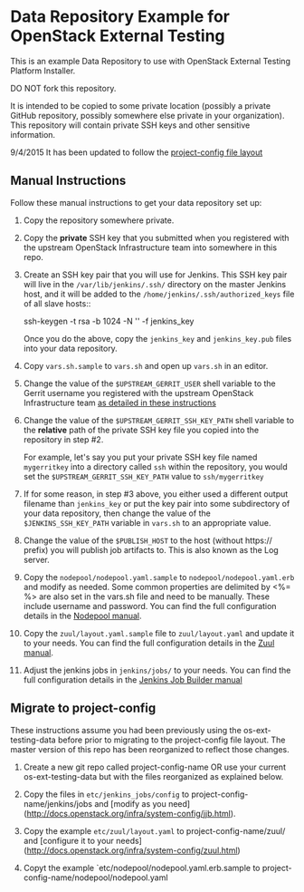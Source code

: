 Data Repository Example for OpenStack External Testing
======================================================

This is an example Data Repository to use with OpenStack External Testing Platform Installer.

DO NOT fork this repository.

It is intended to be copied to some private location (possibly a
private GitHub repository, possibly somewhere else private in your organization). This
repository will contain private SSH keys and other sensitive information.

9/4/2015 It has been updated to follow the [project-config file layout](https://git.openstack.org/cgit/openstack-infra/project-config/tree/)

Manual Instructions
-------------------

Follow these manual instructions to get your data repository set up:

1. Copy the repository somewhere private.

2. Copy the **private** SSH key that you submitted when you registered with the upstream
   OpenStack Infrastructure team into somewhere in this repo.

3. Create an SSH key pair that you will use for Jenkins. This SSH key pair will live
   in the `/var/lib/jenkins/.ssh/` directory on the master Jenkins host, and it will
   be added to the `/home/jenkins/.ssh/authorized_keys` file of all slave hosts::

    ssh-keygen -t rsa -b 1024 -N '' -f jenkins_key

   Once you do the above, copy the `jenkins_key` and `jenkins_key.pub` files into your
   data repository.

4. Copy `vars.sh.sample` to `vars.sh` and open up `vars.sh` in an editor.

5. Change the value of the `$UPSTREAM_GERRIT_USER` shell
   variable to the Gerrit username you registered with the upstream OpenStack Infrastructure
   team [as detailed in these instructions](http://ci.openstack.org/third_party.html#requesting-a-service-account)

6. Change the value of the `$UPSTREAM_GERRIT_SSH_KEY_PATH` shell variable to the **relative** path
   of the private SSH key file you copied into the repository in step #2.

   For example, let's say you put your private SSH key file named `mygerritkey` into a directory called `ssh`
   within the repository, you would set the `$UPSTREAM_GERRIT_SSH_KEY_PATH` value to
   `ssh/mygerritkey`

7. If for some reason, in step #3 above, you either used a different output filename than `jenkins_key` or put the
   key pair into some subdirectory of your data repository, then change the value of the `$JENKINS_SSH_KEY_PATH`
   variable in `vars.sh` to an appropriate value.

8. Change the value of the `$PUBLISH_HOST` to the host (without https:// prefix) you will publish
   job artifacts to. This is also known as the Log server.

9. Copy the `nodepool/nodepool.yaml.sample` to  `nodepool/nodepool.yaml.erb` and modify as needed. Some common properties
   are delimited by <%=  %> are also set in the vars.sh file and need to be manually. These include username and password.
   You can find the full configuration details in the [Nodepool manual](http://docs.openstack.org/infra/nodepool/).

10. Copy the `zuul/layout.yaml.sample` file to `zuul/layout.yaml` and update it to your needs. You can find the full
    configuration details in the [Zuul manual](http://docs.openstack.org/infra/zuul/).

11. Adjust the jenkins jobs in `jenkins/jobs/` to your needs. You can find the full configuration details in the
    [Jenkins Job Builder manual](http://docs.openstack.org/infra/jenkins-job-builder/)

Migrate to project-config
-------------------------

These instructions assume you had been previously using the os-ext-testing-data before prior to migrating to the project-config
file layout. The master version of this repo has been reorganized to reflect those changes.

1. Create a new git repo called project-config-name OR use your current os-ext-testing-data but with the files reorganized as explained below.

2. Copy the files in `etc/jenkins_jobs/config` to project-config-name/jenkins/jobs and [modify as you need]
(http://docs.openstack.org/infra/system-config/jjb.html).

3. Copy the example `etc/zuul/layout.yaml` to project-config-name/zuul/ and [configure it to your needs]
(http://docs.openstack.org/infra/system-config/zuul.html)

4. Copyt the example `etc/nodepool/nodepool.yaml.erb.sample to project-config-name/nodepool/nodepool.yaml
